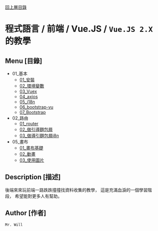 [回上層目錄](../README.md)

# 程式語言 / 前端 / Vue.JS / `Vue.JS 2.X`的教學

## **Menu [目錄]**
+ 01_基本
    + [01_安裝](01_基本/01_安裝.md)
    + [02_環境變數](01_基本/02_環境變數.md)
    + [03_Vuex](01_基本/03_Vuex.md)
    + [04_axios](01_基本/04_axios.md)
    + [05_i18n](01_基本/05_i18n.md)
    + [06_bootstrap-vu](01_基本/06_bootstrap-vue.md)
    + [07_Bootstrap](01_基本/07_Bootstrap.md)
+ 02_路由
    + [01_router](02_路由/01_router.md)
    + [02_做引導麵包屑](02_路由/02_做引導麵包屑.md)
    + [03_做導引麵包屑i8n](02_路由/03_做導引麵包屑i8n.md)
+ 05_畫布
    + [01_畫布基礎](05_畫布/01_畫布基礎.md)
    + [02_動畫](05_畫布/02_動畫.md)
    + [03_使用圖片](05_畫布/03_使用圖片.md)

## **Description [描述]**
後端來來玩前端一路跌跌撞撞找資料收集的教學，
這是充滿血淚的一個學習階段，
希望能對更多人有幫助。

## **Author [作者]**
`Mr. Will`
